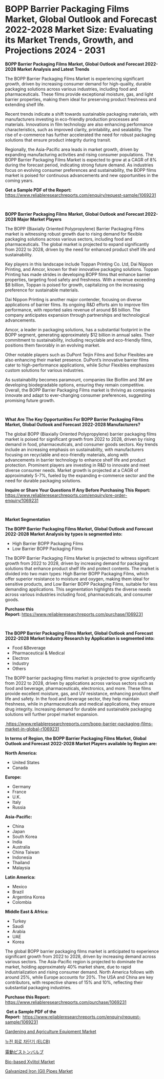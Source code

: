 <p><h1>BOPP Barrier Packaging Films Market, Global Outlook and Forecast 2022-2028 Market Size: Evaluating its Market Trends, Growth, and Projections 2024 - 2031</h1></p><p><strong>BOPP Barrier Packaging Films Market, Global Outlook and Forecast 2022-2028 Market Analysis and Latest Trends</strong></p>
<p><p>The BOPP Barrier Packaging Films Market is experiencing significant growth, driven by increasing consumer demand for high-quality, durable packaging solutions across various industries, including food and pharmaceuticals. These films provide exceptional moisture, gas, and light barrier properties, making them ideal for preserving product freshness and extending shelf life. </p><p>Recent trends indicate a shift towards sustainable packaging materials, with manufacturers investing in eco-friendly production processes and materials. Innovations in film technology are also enhancing performance characteristics, such as improved clarity, printability, and sealability. The rise of e-commerce has further accelerated the need for robust packaging solutions that ensure product integrity during transit. </p><p>Regionally, the Asia-Pacific area leads in market growth, driven by expanding manufacturing activities and rising consumer populations. The BOPP Barrier Packaging Films Market is expected to grow at a CAGR of 8% during the forecast period, indicating strong future demand. As industries focus on evolving consumer preferences and sustainability, the BOPP films market is poised for continuous advancements and new opportunities in the coming years.</p></p>
<p><strong>Get a Sample PDF of the Report:&nbsp;</strong> <a href="https://www.reliableresearchreports.com/enquiry/request-sample/1069231">https://www.reliableresearchreports.com/enquiry/request-sample/1069231</a></p>
<p>&nbsp;</p>
<p><strong>BOPP Barrier Packaging Films Market, Global Outlook and Forecast 2022-2028 Major Market Players</strong></p>
<p><p>The BOPP (Biaxially Oriented Polypropylene) Barrier Packaging Films market is witnessing robust growth due to rising demand for flexible packaging solutions across various sectors, including food and pharmaceuticals. The global market is projected to expand significantly from 2022 to 2028, driven by the need for enhanced product shelf life and sustainability.</p><p>Key players in this landscape include Toppan Printing Co. Ltd, Dai Nippon Printing, and Amcor, known for their innovative packaging solutions. Toppan Printing has made strides in developing BOPP films that enhance barrier properties, targeting food safety and freshness. With a revenue exceeding $8 billion, Toppan is poised for growth, capitalizing on the increasing preference for sustainable materials.</p><p>Dai Nippon Printing is another major contender, focusing on diverse applications of barrier films. Its ongoing R&D efforts aim to improve film performance, with reported sales revenue of around $6 billion. The company anticipates expansion through partnerships and technological advancements.</p><p>Amcor, a leader in packaging solutions, has a substantial footprint in the BOPP segment, generating approximately $12 billion in annual sales. Their commitment to sustainability, including recyclable and eco-friendly films, positions them favorably in an evolving market.</p><p>Other notable players such as DuPont Teijin Films and Schur Flexibles are also enhancing their market presence. DuPont’s innovative barrier films cater to high-performance applications, while Schur Flexibles emphasizes custom solutions for various industries.</p><p>As sustainability becomes paramount, companies like Biofilm and 3M are developing biodegradable options, ensuring they remain competitive. Overall, the BOPP Barrier Packaging Films market is thriving as companies innovate and adapt to ever-changing consumer preferences, suggesting promising future growth.</p></p>
<p>&nbsp;</p>
<p><strong>What Are The Key Opportunities For BOPP Barrier Packaging Films Market, Global Outlook and Forecast 2022-2028 Manufacturers?</strong></p>
<p><p>The global BOPP (Biaxially Oriented Polypropylene) barrier packaging films market is poised for significant growth from 2022 to 2028, driven by rising demand in food, pharmaceuticals, and consumer goods sectors. Key trends include an increasing emphasis on sustainability, with manufacturers focusing on recyclable and eco-friendly materials, along with advancements in barrier technology to enhance shelf life and product protection. Prominent players are investing in R&D to innovate and meet diverse consumer needs. Market growth is projected at a CAGR of approximately 5-7%, fueled by the expanding e-commerce sector and the need for durable packaging solutions.</p></p>
<p><strong>Inquire or Share Your Questions If Any Before Purchasing This Report:</strong> <a href="https://www.reliableresearchreports.com/enquiry/pre-order-enquiry/1069231">https://www.reliableresearchreports.com/enquiry/pre-order-enquiry/1069231</a></p>
<p>&nbsp;</p>
<p><strong>Market Segmentation</strong></p>
<p><strong>The BOPP Barrier Packaging Films Market, Global Outlook and Forecast 2022-2028 Market Analysis by types is segmented into:</strong></p>
<p><ul><li>High Barrier BOPP Packaging Films</li><li>Low Barrier BOPP Packaging Films</li></ul></p>
<p><p>The BOPP Barrier Packaging Films Market is projected to witness significant growth from 2022 to 2028, driven by increasing demand for packaging solutions that enhance product shelf life and protect contents. The market is divided into two main types: High Barrier BOPP Packaging Films, which offer superior resistance to moisture and oxygen, making them ideal for sensitive products, and Low Barrier BOPP Packaging Films, suitable for less demanding applications. This segmentation highlights the diverse needs across various industries including food, pharmaceuticals, and consumer goods.</p></p>
<p><strong>Purchase this Report:&nbsp;</strong><a href="https://www.reliableresearchreports.com/purchase/1069231">https://www.reliableresearchreports.com/purchase/1069231</a></p>
<p>&nbsp;</p>
<p><strong>The BOPP Barrier Packaging Films Market, Global Outlook and Forecast 2022-2028 Market Industry Research by Application is segmented into:</strong></p>
<p><ul><li>Food &Beverage</li><li>Pharmaceutical & Medical</li><li>Electron</li><li>Industry</li><li>Others</li></ul></p>
<p><p>The BOPP barrier packaging films market is projected to grow significantly from 2022 to 2028, driven by applications across various sectors such as food and beverage, pharmaceuticals, electronics, and more. These films provide excellent moisture, gas, and UV resistance, enhancing product shelf life and safety. In the food and beverage sector, they help maintain freshness, while in pharmaceuticals and medical applications, they ensure drug integrity. Increasing demand for durable and sustainable packaging solutions will further propel market expansion.</p></p>
<p><a href="https://www.reliableresearchreports.com/bopp-barrier-packaging-films-market-in-global-r1069231">&nbsp;https://www.reliableresearchreports.com/bopp-barrier-packaging-films-market-in-global-r1069231</a></p>
<p><strong>In terms of Region, the BOPP Barrier Packaging Films Market, Global Outlook and Forecast 2022-2028 Market Players available by Region are:</strong></p>
<p>
    <p> <strong> North America: </strong>
        <ul>
            <li>United States</li>
            <li>Canada</li>
        </ul>
        </p> 
    <p> <strong> Europe: </strong>
        <ul>
            <li>Germany</li>
            <li>France</li>
            <li>U.K.</li>
            <li>Italy</li>
            <li>Russia</li>
        </ul>
        </p> 
    <p> <strong> Asia-Pacific: </strong>
        <ul>
            <li>China</li>
            <li>Japan</li>
            <li>South Korea</li>
            <li>India</li>
            <li>Australia</li>
            <li>China Taiwan</li>
            <li>Indonesia</li>
            <li>Thailand</li>
            <li>Malaysia</li>
        </ul>
        </p> 
    <p> <strong> Latin America: </strong>
        <ul>
            <li>Mexico</li>
            <li>Brazil</li>
            <li>Argentina Korea</li>
            <li>Colombia</li>
        </ul>
        </p> 
    <p> <strong> Middle East & Africa: </strong>
        <ul>
            <li>Turkey</li>
            <li>Saudi</li>
            <li>Arabia</li>
            <li>UAE</li>
            <li>Korea</li>
        </ul>
    </p>
    </p>
<p><p>The global BOPP barrier packaging films market is anticipated to experience significant growth from 2022 to 2028, driven by increasing demand across various sectors. The Asia-Pacific region is projected to dominate the market, holding approximately 40% market share, due to rapid industrialization and rising consumer demand. North America follows with around 25%, while Europe accounts for 20%. The USA and China are key contributors, with respective shares of 15% and 10%, reflecting their substantial packaging industries.</p></p>
<p><strong>Purchase this Report: </strong><a href="https://www.reliableresearchreports.com/purchase/1069231">https://www.reliableresearchreports.com/purchase/1069231</a></p>
<p>&nbsp;<strong>Get a Sample PDF of the Report:&nbsp;&nbsp;</strong><a href="https://www.reliableresearchreports.com/enquiry/request-sample/1069231">https://www.reliableresearchreports.com/enquiry/request-sample/1069231</a></p>
<p><strong></strong></p>
<p><p><a href="https://issuu.com/reportprime-2/docs/gardening-and-agriculture-equipment_71e6a792678f83">Gardening and Agriculture Equipment Market</a></p><p><a href="https://github.com/laholand/Market-Research-Report-List-6/blob/main/4653224108409.md">누전 회로 차단기 (ELCB)</a></p><p><a href="https://medium.com/@marlanamarvn/%E9%9B%BB%E5%8B%95%E3%83%94%E3%82%B9%E3%83%88%E3%83%B3%E3%83%90%E3%83%AB%E3%83%96%E5%B8%82%E5%A0%B4%E3%81%AE%E3%83%80%E3%82%A4%E3%83%8A%E3%83%9F%E3%82%AF%E3%82%B9%E3%82%92%E6%8E%A2%E6%B1%82%E3%81%99%E3%82%8B-2024%E5%B9%B4%E3%81%8B%E3%82%892031%E5%B9%B4%E3%81%BE%E3%81%A7%E3%81%AE%E9%9B%BB%E5%8B%95%E3%83%94%E3%82%B9%E3%83%88%E3%83%B3%E3%83%90%E3%83%AB%E3%83%96%E5%B8%82%E5%A0%B4%E3%81%AB%E3%81%8A%E3%81%91%E3%82%8B%E5%8F%8E%E7%9B%8A%E5%88%86%E6%9E%90%E3%81%A8%E6%88%90%E9%95%B7%E4%BA%88%E6%B8%AC-36eac77d0322">電動ピストンバルブ</a></p><p><a href="https://medium.com/@gabrieluffman5656/global-bio-based-xylitol-market-sector-types-applications-market-player-strategies-regional-763d8edf182b">Bio-based Xylitol Market</a></p><p><a href="https://issuu.com/reportprime-2/docs/galvanized-iron-gi-pipes-market-siz_77ef3da449648d">Galvanized Iron (GI) Pipes Market</a></p></p>